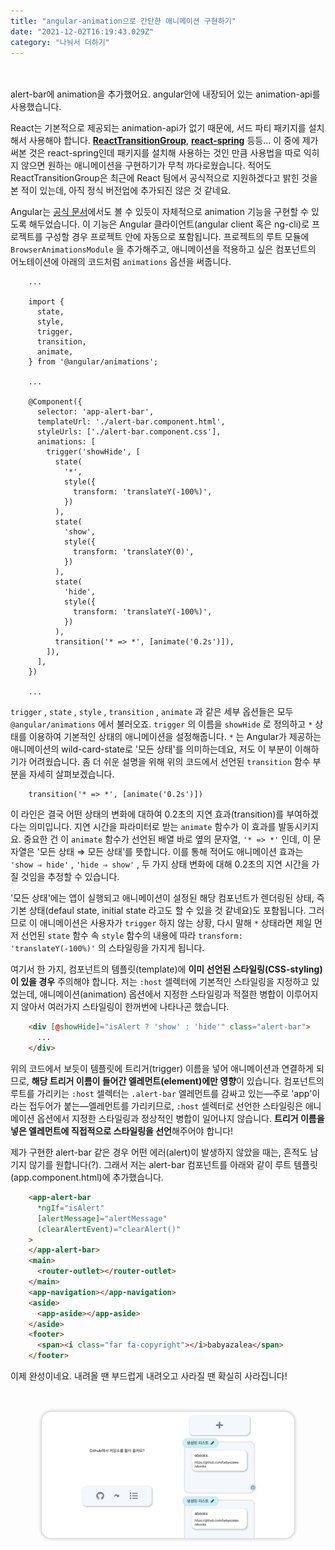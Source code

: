 ```yaml
---
title: "angular-animation으로 간단한 애니메이션 구현하기"
date: "2021-12-02T16:19:43.029Z"
category: "나눠서 더하기"
---
```

<br/>
<br/>
alert-bar에 animation을 추가했어요. angular안에 내장되어 있는 animation-api를 사용했습니다.

React는 기본적으로 제공되는 animation-api가 없기 때문에, 서드 파티 패키지를 설치해서 사용해야 합니다. [**ReactTransitionGroup**](https://ko.reactjs.org/docs/animation.html), [**react-spring**](https://react-spring.io) 등등... 이 중에 제가 써본 것은 react-spring인데 패키지를 설치해 사용하는 것인 만큼 사용법을 따로 익히지 않으면 원하는 애니메이션을 구현하기가 무척 까다로웠습니다. 적어도 ReactTransitionGroup은 최근에 React 팀에서 공식적으로 지원하겠다고 밝힌 것을 본 적이 있는데, 아직 정식 버전업에 추가되진 않은 것 같네요.

Angular는 [공식 문서](https://angular.io/guide/animations)에서도 볼 수 있듯이 자체적으로 animation 기능을 구현할 수 있도록 해두었습니다. 이 기능은 Angular 클라이언트(angular client 혹은 ng-cli)로 프로젝트를 구성할 경우 프로젝트 안에 자동으로 포함됩니다. 프로젝트의 루트 모듈에 `BrowserAnimationsModule` 을 추가해주고, 애니메이션을 적용하고 싶은 컴포넌트의 어노테이션에 아래의 코드처럼 `animations` 옵션을 써줍니다.

```tsx
    ...

    import {
      state,
      style,
      trigger,
      transition,
      animate,
    } from '@angular/animations';

    ...

    @Component({
      selector: 'app-alert-bar',
      templateUrl: './alert-bar.component.html',
      styleUrls: ['./alert-bar.component.css'],
      animations: [
        trigger('showHide', [
          state(
            '*',
            style({
              transform: 'translateY(-100%)',
            })
          ),
          state(
            'show',
            style({
              transform: 'translateY(0)',
            })
          ),
          state(
            'hide',
            style({
              transform: 'translateY(-100%)',
            })
          ),
          transition('* => *', [animate('0.2s')]),
        ]),
      ],
    })

    ...
```

`trigger` , `state` , `style` , `transition` , `animate` 과 같은 세부 옵션들은 모두 `@angular/animations` 에서 불러오죠. `trigger` 의 이름을 `showHide` 로 정의하고 `*` 상태를 이용하여 기본적인 상태의 애니메이션을 설정해줍니다. `*` 는 Angular가 제공하는 애니메이션의 wild-card-state로 '모든 상태'를 의미하는데요, 저도 이 부분이 이해하기가 어려웠습니다. 좀 더 쉬운 설명을 위해 위의 코드에서 선언된 `transition` 함수 부분을 자세히 살펴보겠습니다.

```tsx
    transition('* => *', [animate('0.2s')]) 
```

이 라인은 결국 어떤 상태의 변화에 대하여 0.2초의 지연 효과(transition)를 부여하겠다는 의미입니다. 지연 시간을 파라미터로 받는 `animate` 함수가 이 효과를 발동시키지요. 중요한 건 이 `animate` 함수가 선언된 배열 바로 옆의 문자열, `'* => *'`  인데, 이 문자열은 '모든 상태 ⇒ 모든 상태'를 뜻합니다. 이를 통해 적어도  애니메이션 효과는 `'show ⇒ hide'` , `'hide ⇒ show'` , 두 가지 상태 변화에 대해 0.2초의 지연 시간을 가질 것임을 추정할 수 있습니다.

'모든 상태'에는 앱이 실행되고 애니메이션이 설정된 해당 컴포넌트가 렌더링된 상태, 즉 기본 상태(defaul state, initial state 라고도 할 수 있을 것 같네요)도 포함됩니다. 그러므로 이 애니메이션은 사용자가 `trigger` 하지 않는 상황, 다시 말해  `*` 상태라면 제일 먼저 선언된 `state` 함수 속 `style` 함수의 내용에 따라 `transform: 'translateY(-100%)'` 의 스타일링을 가지게 됩니다.

여기서 한 가지, 컴포넌트의 템플릿(template)에 **이미 선언된 스타일링(CSS-styling)이 있을 경우** 주의해야 합니다. 저는 `:host` 셀렉터에 기본적인 스타일링을 지정하고 있었는데, 애니메이션(animation) 옵션에서 지정한 스타일링과 적절한 병합이 이루어지지 않아서 여러가지 스타일링이 한꺼번에 나타나곤 했습니다.

```html
    <div [@showHide]="isAlert ? 'show' : 'hide'" class="alert-bar">
      ...
    </div>
```

위의 코드에서 보듯이 템플릿에 트리거(trigger) 이름을 넣어 애니메이션과 연결하게 되므로, **해당 트리거 이름이 들어간 엘레먼트(element)에만 영향**이 있습니다. 컴포넌트의 루트를 가리키는 `:host` 셀렉터는 `.alert-bar` 엘레먼트를 감싸고 있는—주로 'app'이라는 접두어가 붙는—엘레먼트를 가리키므로, `:host` 셀렉터로 선언한 스타일링은 애니메이션 옵션에서 지정한 스타일링과 정상적인 병합이 일어나지 않습니다. **트리거 이름을 넣은 엘레먼트에 직접적으로 스타일링을 선언**해주어야 합니다!

제가 구현한 alert-bar 같은 경우 어떤 에러(alert)이 발생하지 않았을 때는, 흔적도 남기지 않기를 원합니다(?). 그래서 저는 alert-bar 컴포넌트를 아래와 같이 루트 템플릿(app.component.html)에 추가했습니다.

```html
    <app-alert-bar
      *ngIf="isAlert"
      [alertMessage]="alertMessage"
      (clearAlertEvent)="clearAlert()"
    >
    </app-alert-bar>
    <main>
      <router-outlet></router-outlet>
    </main>
    <app-navigation></app-navigation>
    <aside>
      <app-aside></app-aside>
    </aside>
    <footer>
      <span><i class="far fa-copyright"></i>babyazalea</span>
    </footer>
```

이제 완성이네요. 내려올 땐 부드럽게 내려오고 사라질 땐 확실히 사라집니다!
<div style="width: 100%; margin-top: 3rem; display: flex; justify-content: center;">
<img src="../../../../images/content/alert-animation.gif" alt="Alert Bar Animation" style="width: 80%; border-radius: 1rem; box-shadow: 0 0 0.3rem 0.1rem rgba(0,0,0,0.2)" />
</div>
